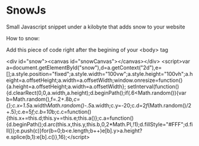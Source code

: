 SnowJs
======

Small Javascript snippet under a kilobyte that adds snow to your website

How to snow:

Add this piece of code right after the begining of your &lt;body&gt; tag

&lt;div id="snow"&gt;&lt;canvas id="snowCanvas"&gt;&lt;/canvas&gt;&lt;/div&gt;
        &lt;script&gt;var a=document.getElementById("snow"),d=a.getContext("2d"),e=[];a.style.position="fixed";a.style.width="100vw";a.style.height="100vh";a.height=a.offsetHeight;a.width=a.offsetWidth;window.onresize=function(){a.height=a.offsetHeight;a.width=a.offsetWidth}; setInterval(function(){d.clearRect(0,0,a.width,a.height);d.beginPath();if(.6<Math.random()){var b=Math.random(),f=.2+.8*b,c={};c.x=1.5*a.width*Math.random()-.5*a.width;c.y=-20;c.d=2*f*(Math.random()/2+.5);c.e=5*f;c.b=10*b;c.c=function(){this.x+=this.d;this.y+=this.e;this.a()};c.a=function(){d.beginPath();d.arc(this.x,this.y,this.b,0,2*Math.PI,!1);d.fillStyle="#FFF";d.fill()};e.push(c)}for(b=0;b<e.length;b++)e[b].y>a.height?e.splice(b,1):e[b].c()},16);&lt;/script&gt;
